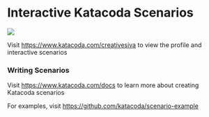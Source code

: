 # Interactive Katacoda Scenarios

[![](http://shields.katacoda.com/katacoda/creativesiva/count.svg)](https://www.katacoda.com/creativesiva "Get your profile on Katacoda.com")

Visit https://www.katacoda.com/creativesiva to view the profile and interactive scenarios

### Writing Scenarios
Visit https://www.katacoda.com/docs to learn more about creating Katacoda scenarios

For examples, visit https://github.com/katacoda/scenario-example
